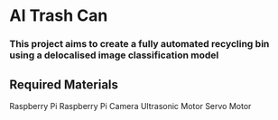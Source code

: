 # AI Trash Can 
### This project aims to create a fully automated recycling bin using a delocalised image classification model

## Required Materials
Raspberry Pi
Raspberry Pi Camera
Ultrasonic Motor
Servo Motor

